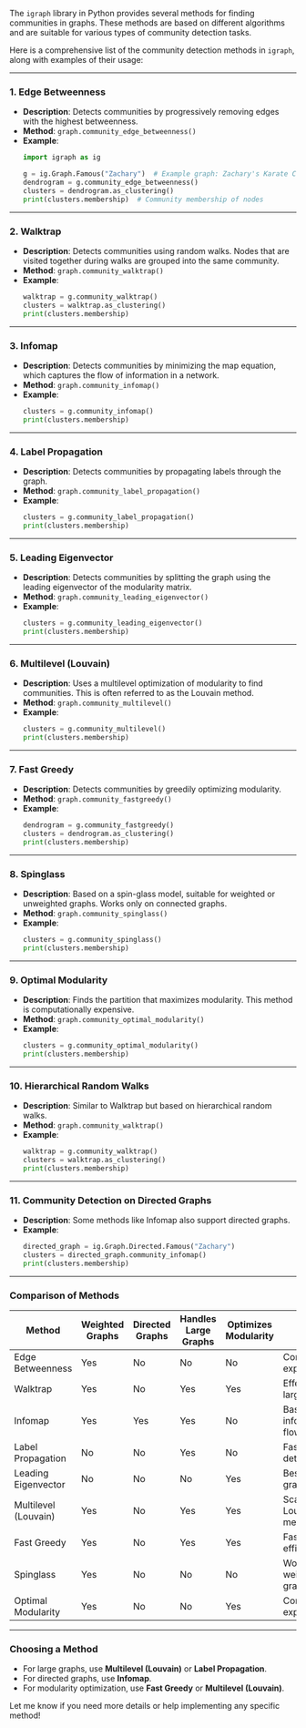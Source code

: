 The `igraph` library in Python provides several methods for finding communities in graphs. These methods are based on different algorithms and are suitable for various types of community detection tasks.

Here is a comprehensive list of the community detection methods in `igraph`, along with examples of their usage:

---

### **1. Edge Betweenness**
- **Description**: Detects communities by progressively removing edges with the highest betweenness.
- **Method**: `graph.community_edge_betweenness()`
- **Example**:
    ```python
    import igraph as ig

    g = ig.Graph.Famous("Zachary")  # Example graph: Zachary's Karate Club
    dendrogram = g.community_edge_betweenness()
    clusters = dendrogram.as_clustering()
    print(clusters.membership)  # Community membership of nodes
    ```

---

### **2. Walktrap**
- **Description**: Detects communities using random walks. Nodes that are visited together during walks are grouped into the same community.
- **Method**: `graph.community_walktrap()`
- **Example**:
    ```python
    walktrap = g.community_walktrap()
    clusters = walktrap.as_clustering()
    print(clusters.membership)
    ```

---

### **3. Infomap**
- **Description**: Detects communities by minimizing the map equation, which captures the flow of information in a network.
- **Method**: `graph.community_infomap()`
- **Example**:
    ```python
    clusters = g.community_infomap()
    print(clusters.membership)
    ```

---

### **4. Label Propagation**
- **Description**: Detects communities by propagating labels through the graph.
- **Method**: `graph.community_label_propagation()`
- **Example**:
    ```python
    clusters = g.community_label_propagation()
    print(clusters.membership)
    ```

---

### **5. Leading Eigenvector**
- **Description**: Detects communities by splitting the graph using the leading eigenvector of the modularity matrix.
- **Method**: `graph.community_leading_eigenvector()`
- **Example**:
    ```python
    clusters = g.community_leading_eigenvector()
    print(clusters.membership)
    ```

---

### **6. Multilevel (Louvain)**
- **Description**: Uses a multilevel optimization of modularity to find communities. This is often referred to as the Louvain method.
- **Method**: `graph.community_multilevel()`
- **Example**:
    ```python
    clusters = g.community_multilevel()
    print(clusters.membership)
    ```

---

### **7. Fast Greedy**
- **Description**: Detects communities by greedily optimizing modularity.
- **Method**: `graph.community_fastgreedy()`
- **Example**:
    ```python
    dendrogram = g.community_fastgreedy()
    clusters = dendrogram.as_clustering()
    print(clusters.membership)
    ```

---

### **8. Spinglass**
- **Description**: Based on a spin-glass model, suitable for weighted or unweighted graphs. Works only on connected graphs.
- **Method**: `graph.community_spinglass()`
- **Example**:
    ```python
    clusters = g.community_spinglass()
    print(clusters.membership)
    ```

---

### **9. Optimal Modularity**
- **Description**: Finds the partition that maximizes modularity. This method is computationally expensive.
- **Method**: `graph.community_optimal_modularity()`
- **Example**:
    ```python
    clusters = g.community_optimal_modularity()
    print(clusters.membership)
    ```

---

### **10. Hierarchical Random Walks**
- **Description**: Similar to Walktrap but based on hierarchical random walks.
- **Method**: `graph.community_walktrap()`
- **Example**:
    ```python
    walktrap = g.community_walktrap()
    clusters = walktrap.as_clustering()
    print(clusters.membership)
    ```

---

### **11. Community Detection on Directed Graphs**
- **Description**: Some methods like Infomap also support directed graphs.
- **Example**:
    ```python
    directed_graph = ig.Graph.Directed.Famous("Zachary")
    clusters = directed_graph.community_infomap()
    print(clusters.membership)
    ```

---

### **Comparison of Methods**

| Method                  | Weighted Graphs | Directed Graphs | Handles Large Graphs | Optimizes Modularity | Notes                         |
|-------------------------|-----------------|-----------------|----------------------|----------------------|-------------------------------|
| Edge Betweenness        | Yes             | No              | No                   | No                   | Computationally expensive.   |
| Walktrap                | Yes             | No              | Yes                  | Yes                  | Effective for large graphs.  |
| Infomap                 | Yes             | Yes             | Yes                  | No                   | Based on information flow.   |
| Label Propagation       | No              | No              | Yes                  | No                   | Fast but non-deterministic.  |
| Leading Eigenvector     | No              | No              | No                   | Yes                  | Best for smaller graphs.     |
| Multilevel (Louvain)    | Yes             | No              | Yes                  | Yes                  | Scales well; Louvain method. |
| Fast Greedy             | Yes             | No              | Yes                  | Yes                  | Fast and efficient.          |
| Spinglass               | Yes             | No              | No                   | No                   | Works for weighted graphs.   |
| Optimal Modularity      | Yes             | No              | No                   | Yes                  | Computationally expensive.   |

---

### **Choosing a Method**
- For large graphs, use **Multilevel (Louvain)** or **Label Propagation**.
- For directed graphs, use **Infomap**.
- For modularity optimization, use **Fast Greedy** or **Multilevel (Louvain)**.

Let me know if you need more details or help implementing any specific method!